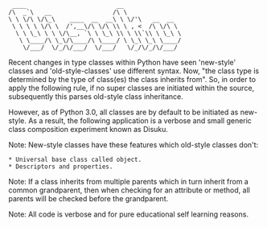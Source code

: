 ```
 ____                         __                
/\  _`\   __                 /\ \               
\ \ \/\ \/\_\    ____  __  __\ \ \/'\   __  __  
 \ \ \ \ \/\ \  /',__\/\ \/\ \\ \ , <  /\ \/\ \ 
  \ \ \_\ \ \ \/\__, `\ \ \_\ \\ \ \\`\\ \ \_\ \
   \ \____/\ \_\/\____/\ \____/ \ \_\ \_\ \____/
    \/___/  \/_/\/___/  \/___/   \/_/\/_/\/___/ 
```

Recent changes in type classes within Python have seen 'new-style' classes
and 'old-style-classes' use different syntax. Now, "the class type is 
determined by the type of class(es) the class inherits from". So, in order
to apply the following rule, if no super classes are initiated within the 
source, subsequently this parses old-style class inheritance. 

However, as of Python 3.0, all classes are by default to be initiated as
new-style. As a result, the following application is a verbose and small
generic class composition experiment known as Disuku.  

Note: New-style classes have these features which old-style classes don't:
    
    * Universal base class called object.
    * Descriptors and properties. 

Note: If a class inherits from multiple parents which in turn inherit from 
a common grandparent, then when checking for an attribute or method, all 
parents will be checked before the grandparent.

Note: All code is verbose and for pure educational self learning reasons.